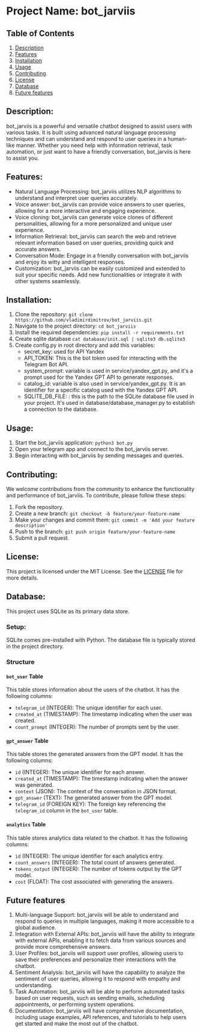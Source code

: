 # Project Name: bot_jarviis

## Table of Contents
1. [Description](#description)
2. [Features](#features)
3. [Installation](#installation)
4. [Usage](#usage)
5. [Contributing](#contributing)
6. [License](#license)
7. [Database](#database)
8. [Future features](#future-features)


## Description:
bot_jarviis is a powerful and versatile chatbot designed to assist users with various tasks. It is built using advanced natural language processing techniques and can understand and respond to user queries in a human-like manner. Whether you need help with information retrieval, task automation, or just want to have a friendly conversation, bot_jarviis is here to assist you.

## Features:
- Natural Language Processing: bot_jarviis utilizes  NLP algorithms to understand and interpret user queries accurately.
- Voice answer: bot_jarviis can provide voice answers to user queries, allowing for a more interactive and engaging experience.
- Voice cloning: bot_jarviis can generate voice clones of different personalities, allowing for a more personalized and unique user experience.
- Information Retrieval: bot_jarviis can search the web and retrieve relevant information based on user queries, providing quick and accurate answers.
- Conversation Mode: Engage in a friendly conversation with bot_jarviis and enjoy its witty and intelligent responses.
- Customization: bot_jarviis can be easily customized and extended to suit your specific needs. Add new functionalities or integrate it with other systems seamlessly.

## Installation:
1. Clone the repository: `git clone https://github.com/vladimirdimitrov/bot_jarviis.git`
2. Navigate to the project directory: `cd bot_jarviis`
3. Install the required dependencies: `pip install -r requirements.txt`
4. Create sqlite database `cat database/init.sql | sqlite3 db.sqlite3`
5. Create config.py in root directory and add this variables:
    - secret_key: used for API Yandex
    - API_TOKEN: This is the bot token used for interacting with the Telegram Bot API.
    - system_prompt: variable is used in service/yandex_gpt.py, and it's a prompt used for the Yandex GPT API to generate responses.
    - catalog_id: variable is also used in service/yandex_gpt.py. It is an identifier for a specific catalog used with the Yandex GPT API.
    - SQLITE_DB_FILE: : this is the path to the SQLite database file used in your project. It's used in database/database_manager.py to establish a connection to the database.

## Usage:
1. Start the bot_jarviis application: `python3 bot.py`
2. Open your telegram app and connect to the bot_jarviis server.
3. Begin interacting with bot_jarviis by sending messages and queries.

## Contributing:
We welcome contributions from the community to enhance the functionality and performance of bot_jarviis. To contribute, please follow these steps:
1. Fork the repository.
2. Create a new branch: `git checkout -b feature/your-feature-name`
3. Make your changes and commit them: `git commit -m 'Add your feature description'`
4. Push to the branch: `git push origin feature/your-feature-name`
5. Submit a pull request.

## License:
This project is licensed under the MIT License. See the [LICENSE](https://github.com/vladimirdimitrov/bot_jarviis/blob/main/LICENSE) file for more details.

## Database:

This project uses SQLite as its primary data store.

### Setup:

SQLite comes pre-installed with Python. The database file is typically stored in the project directory.

### Structure

#### `bot_user` Table
This table stores information about the users of the chatbot. It has the following columns:
- `telegram_id` (INTEGER): The unique identifier for each user.
- `created_at` (TIMESTAMP): The timestamp indicating when the user was created.
- `count_prompt` (INTEGER): The number of prompts sent by the user.

#### `gpt_answer` Table
This table stores the generated answers from the GPT model. It has the following columns:
- `id` (INTEGER): The unique identifier for each answer.
- `created_at` (TIMESTAMP): The timestamp indicating when the answer was generated.
- `context` (JSON): The context of the conversation in JSON format.
- `gpt_answer` (TEXT): The generated answer from the GPT model.
- `telegram_id` (FOREIGN KEY): The foreign key referencing the `telegram_id` column in the `bot_user` table.

#### `analytics` Table
This table stores analytics data related to the chatbot. It has the following columns:
- `id` (INTEGER): The unique identifier for each analytics entry.
- `count_answers` (INTEGER): The total count of answers generated.
- `tokens_output` (INTEGER): The number of tokens output by the GPT model.
- `cost` (FLOAT): The cost associated with generating the answers.

## Future features
1. Multi-language Support: bot_jarviis will be able to understand and respond to queries in multiple languages, making it more accessible to a global audience.
2. Integration with External APIs: bot_jarviis will have the ability to integrate with external APIs, enabling it to fetch data from various sources and provide more comprehensive answers.
3. User Profiles: bot_jarviis will support user profiles, allowing users to save their preferences and personalize their interactions with the chatbot.
4. Sentiment Analysis: bot_jarviis will have the capability to analyze the sentiment of user queries, allowing it to respond with empathy and understanding.
5. Task Automation: bot_jarviis will be able to perform automated tasks based on user requests, such as sending emails, scheduling appointments, or performing system operations.
6. Documentation: bot_jarviis will have comprehensive documentation, including usage examples, API references, and tutorials to help users get started and make the most out of the chatbot.
